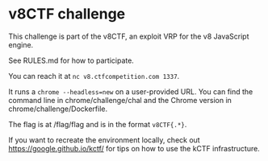 # v8CTF challenge

This challenge is part of the v8CTF, an exploit VRP for the v8 JavaScript engine.

See RULES.md for how to participate.

You can reach it at `nc v8.ctfcompetition.com 1337`.

It runs a `chrome --headless=new` on a user-provided URL. You can find the command line in chrome/challenge/chal and the Chrome version in chrome/challenge/Dockerfile.

The flag is at /flag/flag and is in the format `v8CTF{.*}`.

If you want to recreate the environment locally, check out https://google.github.io/kctf/ for tips on how to use the kCTF infrastructure.
